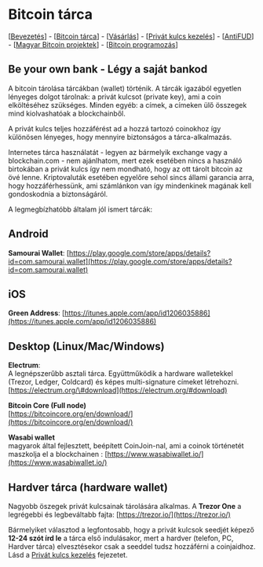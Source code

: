# Bitcoin tárca

\[[Bevezetés](README.md)\] - \[[Bitcoin tárca](tarca.md)\] - \[[Vásárlás](vasarlas.md)\] - \[[Privát kulcs kezelés](private_key_management.md)\] - \[[AntiFUD](antifud.md)\] - \[[Magyar Bitcoin projektek](magyarok.md)\] - \[[Bitcoin programozás](programozas.md)\]

## Be your own bank - Légy a saját bankod

A bitcoin tárolása tárcákban \(wallet\) történik. A tárcák igazából egyetlen lényeges dolgot tárolnak: a privát kulcsot \(private key\), ami a coin elköltéséhez szükséges. Minden egyéb: a címek, a címeken ülő összegek mind kiolvashatóak a blockchainből.

A privát kulcs teljes hozzáférést ad a hozzá tartozó coinokhoz így különösen lényeges, hogy mennyire biztonságos a tárca-alkalmazás.

Internetes tárca használatát - legyen az bármelyik exchange vagy a blockchain.com - nem ajánlhatom, mert ezek esetében nincs a használó birtokában a privát kulcs így nem mondható, hogy az ott tárolt bitcoin az övé lenne. Kriptovaluták esetében egyelőre sehol sincs állami garancia arra, hogy hozzáférhessünk, ami számlánkon van így mindenkinek magának kell gondoskodnia a biztonságáról.

A legmegbízhatóbb általam jól ismert tárcák:

## Android

**Samourai Wallet**: [https://play.google.com/store/apps/details?id=com.samourai.wallet](https://play.google.com/store/apps/details?id=com.samourai.wallet)

## iOS

**Green Address**: [https://itunes.apple.com/app/id1206035886](https://itunes.apple.com/app/id1206035886)

## Desktop \(Linux/Mac/Windows\)

**Electrum**:  
A legnépszerűbb asztali tárca. Együttműködik a hardware walletekkel \(Trezor, Ledger, Coldcard\) és képes multi-signature címeket létrehozni. [https://electrum.org/\#download](https://electrum.org/#download)

**Bitcoin Core \(Full node\)**  
[https://bitcoincore.org/en/download/](https://bitcoincore.org/en/download/)

**Wasabi wallet**  
magyarok által fejlesztett, beépített CoinJoin-nal, ami a coinok történetét maszkolja el a blockchainen : [https://www.wasabiwallet.io/](https://www.wasabiwallet.io/)

## Hardver tárca \(hardware wallet\)

Nagyobb öszegek privát kulcsainak tárolására alkalmas.  A **Trezor One** a legrégebbi és legbeváltabb fajta: [https://trezor.io/](https://trezor.io/)

Bármelyiket választod a legfontosabb, hogy a privát kulcsok seedjét képező **12-24 szót írd le** a tárca első indulásakor, mert a hardver \(telefon, PC, Hardver tárca\) elvesztésekor csak a seeddel tudsz hozzáférni a coinjaidhoz. Lásd a [Privát kulcs kezelés](private_key_management.md) fejezetet.

